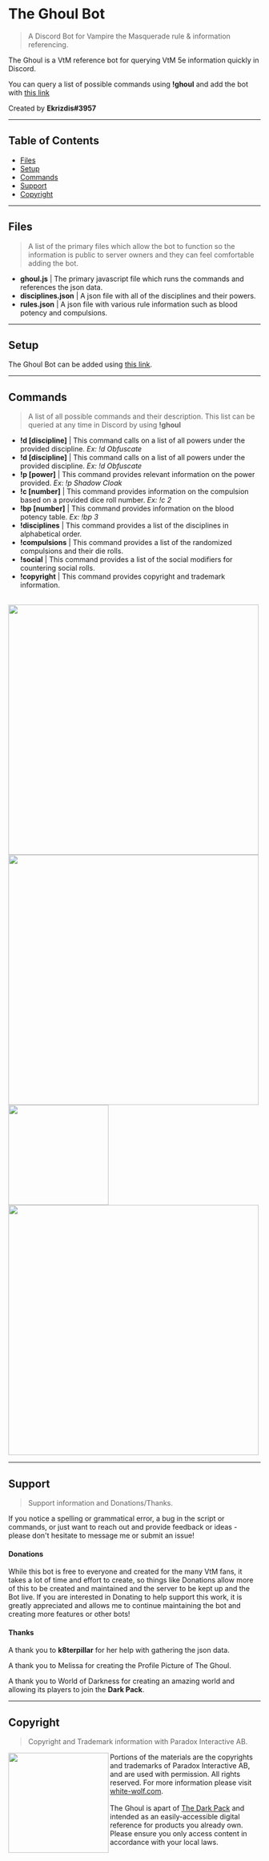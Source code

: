 # The Ghoul Bot
> A Discord Bot for Vampire the Masquerade rule \& information referencing.

The Ghoul is a VtM reference bot for querying VtM 5e information quickly in Discord.

You can query a list of possible commands using <strong>\!ghoul</strong> and add the bot with [this link](https://discordapp.com/oauth2/authorize?client_id=720120092633071638&scope=bot&permissions=19456)

Created by <strong>Ekrizdis#3957</strong>

---

## Table of Contents

- [Files](#files)
- [Setup](#setup)
- [Commands](#commands)
- [Support](#support)
- [Copyright](#copyright)

---

## Files
> A list of the primary files which allow the bot to function so the information is public to server owners and they can feel comfortable adding the bot.

- <strong>ghoul.js</strong> | The primary javascript file which runs the commands and references the json data.
- <strong>disciplines.json</strong> | A json file with all of the disciplines and their powers.
- <strong>rules.json</strong> | A json file with various rule information such as blood potency and compulsions.

---

## Setup

The Ghoul Bot can be added using [this link](https://discordapp.com/oauth2/authorize?client_id=720120092633071638&scope=bot&permissions=19456).

---

## Commands
> A list of all possible commands and their description. This list can be queried at any time in Discord by using <strong>!ghoul</strong>

- <strong>!d [discipline]</strong> | This command calls on a list of all powers under the provided discipline. <i>Ex: !d Obfuscate</i> <br>
- <strong>!d [discipline]</strong> | This command calls on a list of all powers under the provided discipline. <i>Ex: !d Obfuscate</i> <br>
- <strong>!p [power]</strong> | This command provides relevant information on the power provided. <i>Ex: !p Shadow Cloak</i> <br>
- <strong>!c [number]</strong> | This command provides information on the compulsion based on a provided dice roll number. <i>Ex: !c 2</i> <br>
- <strong>!bp [number]</strong> | This command provides information on the blood potency table. <i>Ex: !bp 3</i> <br>
- <strong>!disciplines</strong> | This command provides a list of the disciplines in alphabetical order. <br>
- <strong>!compulsions</strong> | This command provides a list of the randomized compulsions and their die rolls. <br>
- <strong>!social</strong> | This command provides a list of the social modifiers for countering social rolls. <br>
- <strong>!copyright</strong> | This command provides copyright and trademark information. <br>
<br>
<img src="https://imgur.com/LKKlZSA.jpg" width="500">
<br>
<img src="https://imgur.com/7IvIAMu.jpg" width="500">
<br>
<img src="https://imgur.com/K0lh7C5.jpg" width="200">
<br>
<img src="https://imgur.com/sg9OtlH.jpg" width="500">

---

## Support
> Support information and Donations/Thanks.

If you notice a spelling or grammatical error, a bug in the script or commands, or just want to reach out and provide feedback or ideas - please don't hesitate to message me or submit an issue!

#### Donations

While this bot is free to everyone and created for the many VtM fans, it takes a lot of time and effort to create, so things like Donations allow more of this to be created and maintained and the server to be kept up and the Bot live. If you are interested in Donating to help support this work, it is greatly appreciated and allows me to continue maintaining the bot and creating more features or other bots!

#### Thanks

A thank you to <strong>k8terpillar</strong> for her help with gathering the json data.

A thank you to Melissa for creating the Profile Picture of The Ghoul.

A thank you to World of Darkness for creating an amazing world and allowing its players to join the <strong>Dark Pack</strong>.

---

## Copyright
> Copyright and Trademark information with Paradox Interactive AB.

<img src="https://static.wixstatic.com/media/05da39_90f7efee7d7243a09d9374e948e47b40~mv2_d_5500_3559_s_4_2.png" width="200" align="left">

Portions of the materials are the copyrights and trademarks of Paradox Interactive AB, and are used with permission. All rights reserved. For more information please visit [white-wolf.com](https://www.white-wolf.com/).
<br><br>
The Ghoul is apart of [The Dark Pack](https://www.white-wolf.com/dark-pack) and intended as an easily-accessible digital reference for products you already own. Please ensure you only access content in accordance with your local laws.
